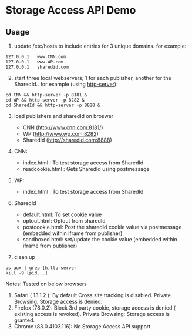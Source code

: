 # Storage Access API Demo

## Usage

1. update /etc/hosts to include entries for 3 unique domains. for example:

```
127.0.0.1   www.CNN.com
127.0.0.1   www.WP.com
127.0.0.1   sharedid.com
```

2. start three local webservers; 1 for each publisher, another for the SharedId..
 for example (using [http-server](https://github.com/indexzero/http-server)):

```
cd CNN && http-server -p 8181 &
cd WP && http-server -p 8282 &
cd SharedId && http-server -p 8888 &
```

3. load publishers and sharedId on broswer
   - CNN (http://www.cnn.com:8181/) 
   - WP (http://www.wp.com:8282) 
   - SharedId (http://sharedid.com:8888) 

4. CNN:
   - index.html : To test storage access from SharedId
   - readcookie.html : Gets SharedId using postmessage
 
5. WP:
   - index.html : To test storage access from SharedId

6. SharedId
    - default.html: To set cookie value
    - optout.html: Optout from sharedId
    - postcookie.html: Post the sharedId cookie value via postmessage (embedded within iframe from publisher)
    - sandboxed.html: set/update the cookie value (embedded within iframe from publisher)

4. clean up

```
ps aux | grep [h]ttp-server
kill -9 [pid...]
```

Notes:
Tested on below browsers
1. Safari ( 13.1.2 ):
    By default Cross site tracking is disabled.
    Private Browsing: Storage access is denied.
2. Firefox (78.0.2):
	Block 3rd party cookie, storage access is denied ( existing access is revoked).
	Private Browsing: Storage access is granted.
3. Chrome (83.0.4103.116):
    No Storage Access API support.

